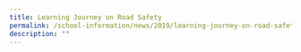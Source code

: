 ```yaml
---
title: Learning Journey on Road Safety
permalink: /school-information/news/2019/learning-journey-on-road-safety/
description: ""
---
```



